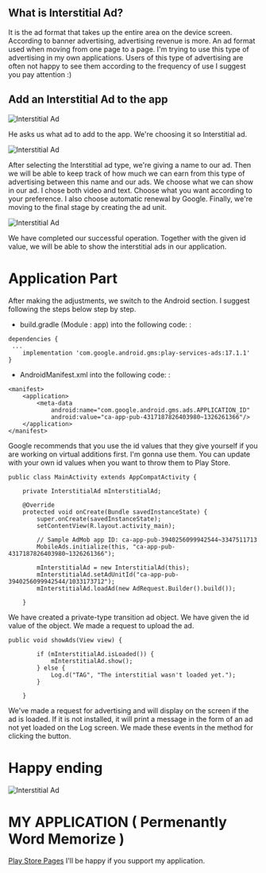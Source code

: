 ## What is Interstitial Ad?

It is the ad format that takes up the entire area on the device screen. According to banner advertising, advertising revenue is more. An ad format used when moving from one page to a page. I'm trying to use this type of advertising in my own applications. Users of this type of advertising are often not happy to see them according to the frequency of use I suggest you pay attention :)

## Add an Interstitial Ad to the app


![Interstitial Ad](https://cdn-images-1.medium.com/max/800/1*vOhwMX-Plm4plkEhHxG2qw.png)

He asks us what ad to add to the app. We're choosing it so Interstitial ad.

![Interstitial Ad](https://cdn-images-1.medium.com/max/800/1*knYXrfr1zqXAyR_FqUbG5Q.png)

After selecting the Interstitial ad type, we're giving a name to our ad. Then we will be able to keep track of how much we can earn from this type of advertising between this name and our ads. We choose what we can show in our ad. I chose both video and text. Choose what you want according to your preference. I also choose automatic renewal by Google. Finally, we're moving to the final stage by creating the ad unit.

![Interstitial Ad](https://cdn-images-1.medium.com/max/800/1*0OvOjmgGqWgCu5wyp4DXIA.png)

We have completed our successful operation. Together with the given id value, we will be able to show the interstitial ads in our application.

# Application Part

After making the adjustments, we switch to the Android section. I suggest following the steps below step by step.

- build.gradle (Module : app) into the following code: :
```
dependencies {
 ...
    implementation 'com.google.android.gms:play-services-ads:17.1.1'
}
```

- AndroidManifest.xml into the following code: :
```
<manifest>
    <application>
        <meta-data
            android:name="com.google.android.gms.ads.APPLICATION_ID"
            android:value="ca-app-pub-4317187826403980~1326261366"/>
    </application>
</manifest>
```

Google recommends that you use the id values that they give yourself if you are working on virtual additions first. I'm gonna use them. You can update with your own id values when you want to throw them to Play Store.

```
public class MainActivity extends AppCompatActivity {

    private InterstitialAd mInterstitialAd;

    @Override
    protected void onCreate(Bundle savedInstanceState) {
        super.onCreate(savedInstanceState);
        setContentView(R.layout.activity_main);

        // Sample AdMob app ID: ca-app-pub-3940256099942544~3347511713
        MobileAds.initialize(this, "ca-app-pub-4317187826403980~1326261366");

        mInterstitialAd = new InterstitialAd(this);
        mInterstitialAd.setAdUnitId("ca-app-pub-3940256099942544/1033173712");
        mInterstitialAd.loadAd(new AdRequest.Builder().build());

    }
```
We have created a private-type transition ad object. We have given the id value of the object. We made a request to upload the ad.

```
public void showAds(View view) {

        if (mInterstitialAd.isLoaded()) {
            mInterstitialAd.show();
        } else {
            Log.d("TAG", "The interstitial wasn't loaded yet.");
        }

    }
```
We've made a request for advertising and will display on the screen if the ad is loaded. If it is not installed, it will print a message in the form of an ad not yet loaded on the Log screen. We made these events in the method for clicking the button.

# Happy ending

![Interstitial Ad](https://cdn-images-1.medium.com/max/800/1*bEOfuNrGaPBUB_OSp4_1jQ.png)


# MY APPLICATION ( Permenantly Word Memorize )

[Play Store Pages](https://play.google.com/store/apps/details?id=com.gokyazilim.word_memorize)
I'll be happy if you support my application.

